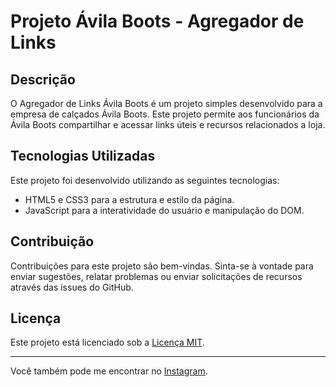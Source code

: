 # Projeto Ávila Boots - Agregador de Links

## Descrição

O Agregador de Links Ávila Boots é um projeto simples desenvolvido para a empresa de calçados Ávila Boots. Este projeto permite aos funcionários da Ávila Boots compartilhar e acessar links úteis e recursos relacionados a loja.

## Tecnologias Utilizadas

Este projeto foi desenvolvido utilizando as seguintes tecnologias:

- HTML5 e CSS3 para a estrutura e estilo da página.
- JavaScript para a interatividade do usuário e manipulação do DOM.

## Contribuição

Contribuições para este projeto são bem-vindas. Sinta-se à vontade para enviar sugestões, relatar problemas ou enviar solicitações de recursos através das issues do GitHub.

## Licença

Este projeto está licenciado sob a [Licença MIT](https://opensource.org/licenses/MIT).

---

Você também pode me encontrar no [Instagram](https://www.instagram.com/gabmndzz/).
